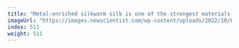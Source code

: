```yaml
---
title: "Metal-enriched silkworm silk is one of the strongest materials ever"
imageUrl: "https://images.newscientist.com/wp-content/uploads/2022/10/06160549/SEI_128320230.jpg?width=600"
index: 511
weight: 511
---
```

